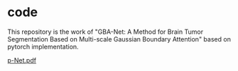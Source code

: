 # code
This repository is the work of "GBA-Net: A Method for Brain Tumor Segmentation Based on Multi-scale Gaussian Boundary Attention" based on pytorch implementation.

[p-Net.pdf](https://github.com/user-attachments/files/16743456/p-Net.pdf)
